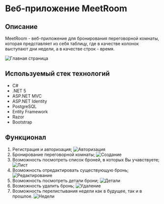 # Веб-приложение MeetRoom
## Описание
MeetRoom - веб-приложение для бронирования переговорной комнаты, которая представляет из себя
таблицу, где в качестве колонок выступают дни недели, а в качестве строк - время.

![Главная страница](https://i.ibb.co/BLPX3Yd/main.png)

## Используемый стек технологий
* С#
* .NET 5
* ASP.NET MVC
* ASP.NET Identity
* PostgreSQL
* Entity Framework
* Razor
* Bootstrap

## Функционал
1. Регистрация и авторизация;
![Авторизация](https://i.ibb.co/Cwv43yD/image.png)
2. Бронирование переговорной комнаты;
![Создание](https://i.ibb.co/dPnNYSD/create.png)
3. Возможность посмотреть список броней, в которых Вы учавствуете;
![Лист](https://i.ibb.co/8cpT07b/List.png)
4. Возможность отредактировать существующую бронь;
![Редактирование](https://i.ibb.co/N3jtTFs/Edit.png)
5. Возможность посмотреть детали брони;
![Детали](https://i.ibb.co/HTMxdvV/Details.png)
6. Возможность удалить бронь;
![Удаление](https://i.ibb.co/p0ywsQq/Delete.png)
7. Возможность перелистывания недели как в будущее, так и в прошлое.
![Недели](https://i.ibb.co/WK0MGbx/Week.png)
